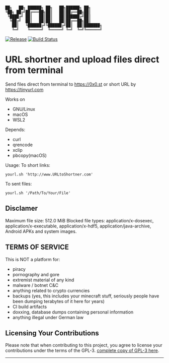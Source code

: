 ```
██╗   ██╗ ██████╗ ██╗   ██╗██████╗ ██╗     
╚██╗ ██╔╝██╔═══██╗██║   ██║██╔══██╗██║     
 ╚████╔╝ ██║   ██║██║   ██║██████╔╝██║     
  ╚██╔╝  ██║   ██║██║   ██║██╔══██╗██║     
   ██║   ╚██████╔╝╚██████╔╝██║  ██║███████╗
   ╚═╝    ╚═════╝  ╚═════╝ ╚═╝  ╚═╝╚══════╝     
 ```
[![Release](https://img.shields.io/badge/release-1.0-brightgreen)](https://github.com/mateuscomh/yoURL/releases)
[![Build Status](https://github.com/mateuscomh/yoURL/actions/workflows/shell-linter.yml/badge.svg)](https://github.com/mateuscomh/yoURL/actions/workflows/shell-linter.yml)

# URL shortner and upload files direct from terminal
Send files direct from terminal to https://0x0.st or short URL by https://tinyurl.com

Works on
- GNU/Linux
- macOS
- WSL2

Depends:
- curl
- qrencode
- xclip
- pbcopy(macOS)

Usage:
To short links:
```
yourl.sh 'http://www.URLtoShortner.com'
```
To sent files:
```
yourl.sh '/Path/To/Your/File'
```

## Disclamer
Maximum file size: 512.0 MiB
Blocked file types: application/x-dosexec, application/x-executable, application/x-hdf5, application/java-archive, Android APKs and system images.

TERMS OF SERVICE
----------------

This is NOT a platform for:
- piracy
- pornography and gore
- extremist material of any kind
- malware / botnet C&C
- anything related to crypto currencies
- backups (yes, this includes your minecraft stuff, seriously
    people have been dumping terabytes of it here for years)
- CI build artifacts
- doxxing, database dumps containing personal information
- anything illegal under German law

## Licensing Your Contributions

Please note that when contributing to this project, you agree to license your contributions under the terms of the GPL-3.
[complete copy of GPL-3 here](https://www.gnu.org/licenses/gpl-3.0.html).

---

